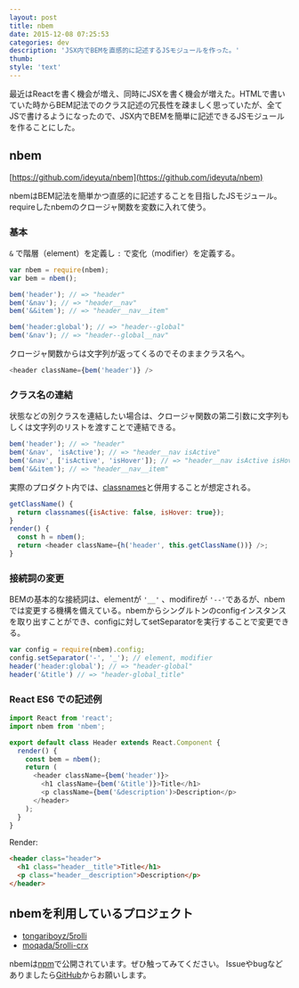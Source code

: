 ```yaml
---
layout: post
title: nbem
date: 2015-12-08 07:25:53
categories: dev
description: 'JSX内でBEMを直感的に記述するJSモジュールを作った。'
thumb:
style: 'text'
---
```


最近はReactを書く機会が増え、同時にJSXを書く機会が増えた。HTMLで書いていた時からBEM記法でのクラス記述の冗長性を疎ましく思っていたが、全てJSで書けるようになったので、JSX内でBEMを簡単に記述できるJSモジュールを作ることにした。

## nbem

[https://github.com/ideyuta/nbem](https://github.com/ideyuta/nbem)

nbemはBEM記法を簡単かつ直感的に記述することを目指したJSモジュール。requireしたnbemのクロージャ関数を変数に入れて使う。

### 基本

`&` で階層（element）を定義し `:` で変化（modifier）を定義する。

```js
var nbem = require(nbem);
var bem = nbem();

bem('header'); // => "header"
bem('&nav'); // => "header__nav"
bem('&&item'); // => "header__nav__item"

bem('header:global'); // => "header--global"
bem('&nav'); // => "header--global__nav"
```

クロージャ関数からは文字列が返ってくるのでそのままクラス名へ。

```js
<header className={bem('header')} />
```

### クラス名の連結

状態などの別クラスを連結したい場合は、クロージャ関数の第二引数に文字列もしくは文字列のリストを渡すことで連結できる。

```js
bem('header'); // => "header"
bem('&nav', 'isActive'); // => "header__nav isActive"
bem('&nav', ['isActive', 'isHover']); // => "header__nav isActive isHover"
bem('&&item'); // => "header__nav__item"
```

実際のプロダクト内では、[classnames](https://github.com/JedWatson/classnames)と併用することが想定される。

```js
getClassName() {
  return classnames({isActive: false, isHover: true});
}
render() {
  const h = nbem();
  return <header className={h('header', this.getClassName())} />;
}
```

### 接続詞の変更

BEMの基本的な接続詞は、elementが `'__'` 、modifireが `'--'`であるが、nbemでは変更する機構を備えている。nbemからシングルトンのconfigインスタンスを取り出すことができ、configに対してsetSeparatorを実行することで変更できる。

```js
var config = require(nbem).config;
config.setSeparator('-', '_'); // element, modifier
header('header:global'); // => "header-global"
header('&title') // => "header-global_title"
```

### React ES6 での記述例

```js
import React from 'react';
import nbem from 'nbem';

export default class Header extends React.Component {
  render() {
    const bem = nbem();
    return (
      <header className={bem('header')}>
        <h1 className={bem('&title')}>Title</h1>
        <p className={bem('&description')>Description</p>
      </header>
    );
  }
}
```

Render:
```html
<header class="header">
  <h1 class="header__title">Title</h1>
  <p class="header__description">Description</p>
</header>
```

## nbemを利用しているプロジェクト

- [tongariboyz/5rolli](https://github.com/tongariboyz/5rolli)
- [moqada/5rolli-crx](https://github.com/moqada/5rolli-crx)

nbemは[npm](https://www.npmjs.com/package/nbem)で公開されています。ぜひ触ってみてください。
Issueやbugなどありましたら[GitHub](https://github.com/ideyuta/nbem)からお願いします。
